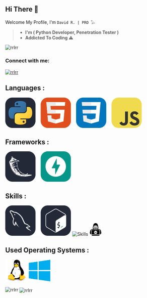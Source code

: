 ## **Hi There 👋**
Welcome My Profile, I'm `𝙳𝚊𝚟𝚒𝚍 𝚁. | 𝙿𝚁𝙾 𓅃`
> - **I'm ( Python Developer, Penetration Tester )**
> - **Addicted To Coding ⚠️**
<p align="left"> <img src="https://komarev.com/ghpvc/?username=rrlrr&label=Profile%20views&color=0e75b6&style=flat" alt="rrlrr"height="22"/></p>

<h3 align="left">Connect with me:</h3>
<p align="left">
<a href="https://t.me/K666666" target="blank"><img align="center" src="https://user-images.githubusercontent.com/49933115/139837223-bf23d3a9-4638-4e17-994a-ac8678d5f517.png" alt="rrlrr" height="45" /></a>
</p>

<h2 align="left">Languages : </h2>

<img src="img\icons1.svg" alt="Languages" />

<p align="left">
</p> 

<h2 align="left">Frameworks : </h2>
<img src="img\icons2.svg" alt="Frameworks" />
<p align="left">
</p>

<h2 align="left">Skills : </h2>
<img src="img\icons3.svg" alt="Skills" /> <img src="https://skillicons.dev/icons?i=git" alt="Skills"/> <img src="img\hacker.png" alt="Skills" width="40"/>
<p align="left">
</p>

<h2 align="left">Used Operating Systems : </h2>
<img src="https://raw.githubusercontent.com/devicons/devicon/master/icons/linux/linux-original.svg" alt="linux" width="70" height="70"/> 
<img src="https://raw.githubusercontent.com/devicons/devicon/master/icons/windows8/windows8-original.svg" alt="windows" width="70" height="70"/> 

<p align="left">
</p>
<p><img align="left" src="https://github-readme-stats.vercel.app/api/top-langs?username=rrlrr&show_icons=true&locale=en&layout=compact&theme=tokyonight" alt="rrlrr" /></p>

<p>&nbsp;<img align="center" src="https://github-readme-stats.vercel.app/api?username=rrlrr&show_icons=true&locale=en&theme=tokyonight" alt="rrlrr" /></p>
